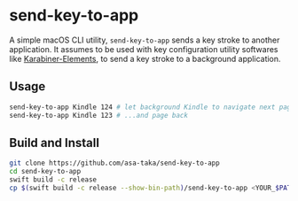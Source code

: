 # send-key-to-app

A simple macOS CLI utility, `send-key-to-app` sends a key stroke to another application.
It assumes to be used with key configuration utility softwares like
[Karabiner-Elements](https://github.com/pqrs-org/Karabiner-Elements),
to send a key stroke to a background application.

## Usage

```sh
send-key-to-app Kindle 124 # let background Kindle to navigate next page
send-key-to-app Kindle 123 # ...and page back
```

## Build and Install

```sh
git clone https://github.com/asa-taka/send-key-to-app
cd send-key-to-app
swift build -c release
cp $(swift build -c release --show-bin-path)/send-key-to-app <YOUR_$PATH>
```
